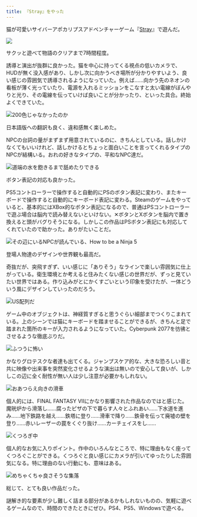 ```yaml
---
title: 『Stray』をやった
---
```

猫が可愛いサイバーアポカリプスアドベンチャーゲーム『[Stray](https://store.steampowered.com/app/1332010/Stray/?l=japanese)』で遊んだ。

![](https://lh5.googleusercontent.com/PwIDPv3xHj4f6GZua2iK31kciS886nbSqeROpt8Wg8oUSroqUGl_vRLH6XTaT0uo8T-Q3CvGuYulT_M_Y6I5E5mIlnBHrAT6zwe5mPu597LM3IDYwsPWThxXCVzIGQM7p6MdRCw_vWfPr-GDrEn5P9bgQj-kQk9AS4pHgyoqEwUVLeYC-n1dgIDScg)

サクッと遊べて物語のクリアまで7時間程度。

誘導と演出が抜群に良かった。猫を中心に持ってくる視点の低いカメラで、HUDが無く没入感があり、しかし次に向かうべき場所が分かりやすいよう、良い感じの雰囲気で誘導されるようになっていた。例えば……向かう先のネオンの看板が薄く光っていたり、電源を入れるミッションをこなすと太い電線がぼんやりと光り、その電線を伝っていけば良いことが分かったり、といった具合。終始よくできていた。

![](https://lh3.googleusercontent.com/_9iANGvhAlcXMoKhnP4H23P9WE7c4JbMJIAF7g-bJAxe6g3qSsgPCZjgebDXTzqbdf5N8pQ6I7k6Y4QpJz66jUabf0G6SNv-QdkMVk_1FIzGmFUOJJpj5m8t3PiSZ7A2Je5EyB04J9SCPgat-dBxeKyFkIwsGZCj8dL_JgthlezJjVjW2Qo_lR0c5Q "200色じゃなかったのか")

日本語版への翻訳も良く、違和感無く楽しめた。

NPCの台詞の量がまずまず用意されているのに、きちんとしている。話しかけなくてもいいけれど、話しかけるとちょっと面白いことを言ってくれるタイプのNPCが結構いる。おれの好きなタイプの、平和なNPC達だ。

![](https://lh5.googleusercontent.com/toeDJfZldtGEEakSoTg_qXn3zE7PP178r5O_gPMqy6wGUHLHhuyqX4jdKMN1Iv0bA4l-dLZqf7Ai8KgZ-1-iZ65l88DKfwF1ZQFcjbjzMUhloiJhUJnk_PWgUwNfjTi-_ij2WHbMJzQtOnMRCMUPniUpVezKehaoPsmQb_xxYxKMc-QZ4pvWgVRz3Q "道端の水を飽きるまで舐めたりできる")

ボタン表記の対応も良かった。

PS5コントローラーで操作すると自動的にPSのボタン表記に変わり、またキーボードで操作すると自動的にキーボード表記に変わる。Steamのゲームをやっていると、基本的にはXBox的なボタン表記になるので、普通はPSコントローラーで遊ぶ場合は脳内で読み替えないといけない。✕ボタンとXボタンを脳内で置き換えると頭がバグりそうになる。しかしこの作品はPSボタン表記にも対応してくれていたので助かった。ありがたいことだ。

![](https://lh4.googleusercontent.com/cvbVI1vMk6R-R6VhU5iViJlIo9AKTLZ0f3zBGqJ5P-genkOrepsyTNRrZF517Lo5MpwgLK-68v34R3fb7Rt1JFadeGY6dcB62vmtIeXcMT4iWfdQJ8ymwied9aToH2xgIVPah2mapCDaMxkMqyC7dBbN6GW0PprQSDs3_LTfFraNnmbRmomUluwGAQ "その辺にいるNPCが読んでいる、How to be a Ninja 5")

登場人物達のデザインや世界観も最高だ。

奇抜だが、突飛すぎず、いい感じに「ありそう」なラインで楽しい雰囲気に仕上がっている。衛生環境とか考えると住みたくない感じの世界だが、ずっと見ていたい世界ではある。作り込みがとにかくすごいという印象を受けたが、一体どういう風にデザインしていったのだろう。

![](https://lh3.googleusercontent.com/5mR9mAqNEQTQoCyv7-WnwfW_8y4ctrLlsS2vR-ndz84xJDGBtYxH7R9Y7LzbI9cksV_xWpCkrmq4UoowJCCTAgCYJJDaos6638dE9d8ZG4XyfqaH13TyePGt-E0ZF7Hcm5dXPV_f1Ec2Mmx8lWK9KcsxPkmoFQDY7VusHmMZ2_qmrGUGPa8ygVZAuA "US配列だ")

ゲーム中のオブジェクトは、神経質すぎると思うぐらい細部までつくりこまれている。上のシーンでは猫にキーボードを踏ませることができるが、きちんと足で踏まれた箇所のキーが入力されるようになっていた。Cyberpunk 2077を彷彿とさせるような徹底ぶりだ。

![](https://lh4.googleusercontent.com/el2Qzwz24QWkwqrsbKl7JeBWyCy_9NyWnUymfWHcZ3w5a8n4-9tykfhEtMiUGYf6ySenqscu-387OVpZsorRktjU1kt5VEupGVbPltbGV1b2owz1jyT2W9unxpSun07bXRbHGXwlYk4gRMJWypDyWiQMQ5V9t8gShS-cNy4_2jZEP2rWFsOUKubWaw "ふつうに怖い")

かなりグロテスクな者達も出てくる。ジャンプスケア的な、大きな恐ろしい音と共に映像や出来事を突然変化させるような演出は無いので安心して良いが、しかしこの辺に全く耐性が無い人は少し注意が必要かもしれない。

![](https://lh6.googleusercontent.com/53rmpwsBXLaFkYH44XmyHHIkNExdMA9JsYqYd0OfI2c4NhYfCNOYrD54onA-8dTbdUmfVxA51ZRC0a7T933etV7Kjv6Q8CxxaCcFxtTBqPYzTL011uePWDy9nHXIsb-3aoMDzq52l71gQxr8BPE7hIQSYbo52ZZ6z0IIztZA6iyhZQ8aEobimxjb9w "おあつらえ向きの滑車")

個人的には、FINAL FANTASY VIIにかなり影響された作品なのではと感じた。魔晄炉から滑落し……腐ったピザの下で暮らす人々とふれあい……下水道を進み……地下鉄路を越え……鉄塔に登り……滑車で降り……鉄骨を伝って廃墟の壁を登り……赤いレーザーの罠をくぐり抜け……カーチェイスをし……

![](https://lh6.googleusercontent.com/aI8qtlOYzs5UzbHPBMny7HXEx60XjwzLhTH_zrXrAVAvYTFAvp7_-iykUe2ZjkWcvES5TmXIvbyCl1iKAnDcU3adtoYG19Cv-lL_n9s82RfzQ2WEsX2fLyVIC_EyAlt4t6gMYUznax39LNVoAxaD_kJi7YVzzoyKDBcjWp9aovMgHdWUz9nb-WXBFw "くつろぎ中")

個人的なお気に入りポイント。作中のいろんなところで、特に理由もなく座ってくつろぐことができる。くつろぐと良い感じにカメラが引いてゆったりした雰囲気になる。特に理由のない行動にも、意味はある。

![](https://lh4.googleusercontent.com/Tm2bExof-HyGAVlVmuzHzfn-dqs7ZgqCgvqEFqzUJPMwMcJuiPsRv6FVPveGuwJyxMfaJZuVmQpXcv6QT5ie4CyKcj0-fXMcLv6X2n5wFdLTAUZBOAk52u83BZKrG2WodG0YYVu1VSKsSejq2lDc1d208Sw70twfWePV_m11l1uClJN5-CVVtHOQ4A "めちゃくちゃ良さそうな集落")

総じて、とても良い作品だった。

謎解き的な要素が少し難しく詰まる部分があるかもしれないものの、気軽に遊べるゲームなので、時間のできたときにぜひ。PS4、PS5、Windowsで遊べる。
